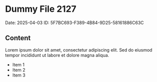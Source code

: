 # Dummy File 2127

Date: 2025-04-03
ID: 5F7BC693-F389-4B84-9D25-58161886C63C

## Content

Lorem ipsum dolor sit amet, consectetur adipiscing elit.
Sed do eiusmod tempor incididunt ut labore et dolore magna aliqua.

* Item 1
* Item 2
* Item 3
